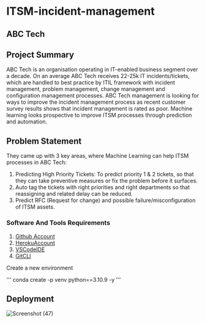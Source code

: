 # ITSM-incident-management
## ABC Tech
## Project Summary

ABC Tech is an organisation operating in IT-enabled business segment over a decade. On an average ABC Tech receives 22-25k IT incidents/tickets, which are handled to best practice by ITIL framework with incident management, problem management, change management and configuration management processes. ABC Tech management is looking for ways to improve the incident management process as recent customer survey results shows that incident management is rated as poor. Machine learning looks prospective to improve ITSM processes through prediction and automation.

## Problem Statement
They came up with 3 key areas, where Machine Learning can help ITSM processes in ABC Tech:

1) Predicting High Priority Tickets: To predict priority 1 & 2 tickets, so that they can take preventive measures or fix the problem before it surfaces.
2) Auto tag the tickets with right priorities and right departments so that reassigning and related delay can be reduced.
3) Predict RFC (Request for change) and possible failure/misconfiguration of ITSM assets.


### Software And Tools Requirements

1. [Github Account](https://github.com)
2. [HerokuAccount](https://heroku.com)
3. [VSCodeIDE](https://code.visualstudio.com/)
4. [GitCLI](https://git-scm.com/book/en/v2/Getting-Started-The-Command-Line)

Create a new environment 

'''
conda create -p venv python==3.10.9 -y
'''
## Deployment
![Screenshot (47)](https://github.com/shankargpande75/ITSM-incident-management/assets/154117576/459274eb-7652-44ed-b50b-af91e2edd133)

